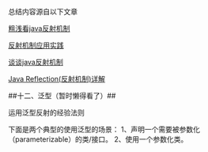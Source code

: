 总结内容源自以下文章

[粗浅看java反射机制](http://blog.csdn.net/wsl211511/article/details/51605655)

[反射机制应用实践](https://www.ziwenxie.site/2017/03/22/java-reflection/)

[谈谈java反射机制](http://www.importnew.com/23560.html)

[Java Reflection(反射机制)详解](http://www.jianshu.com/p/2315dda64ad2)

##十二、泛型（暂时懒得看了）##

运用泛型反射的经验法则

下面是两个典型的使用泛型的场景：
1、声明一个需要被参数化（parameterizable）的类/接口。
2、使用一个参数化类。